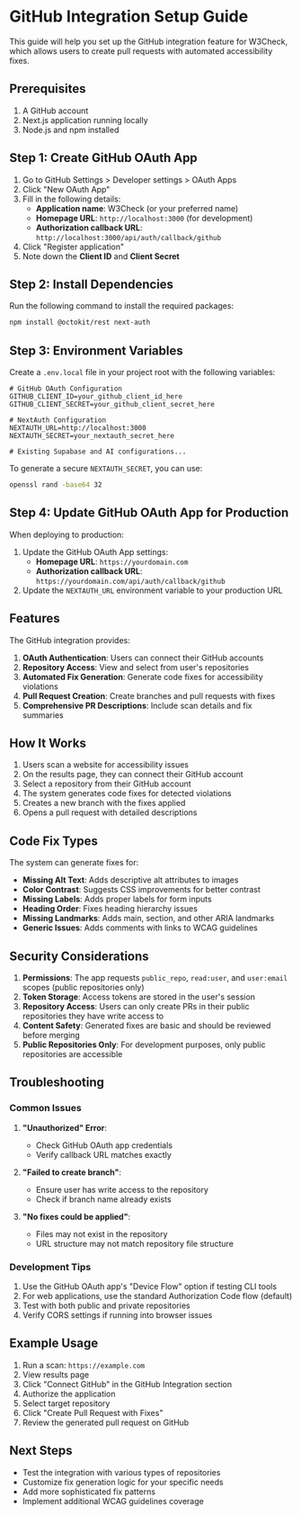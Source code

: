 # GitHub Integration Setup Guide

This guide will help you set up the GitHub integration feature for W3Check, which allows users to create pull requests with automated accessibility fixes.

## Prerequisites

1. A GitHub account
2. Next.js application running locally
3. Node.js and npm installed

## Step 1: Create GitHub OAuth App

1. Go to GitHub Settings > Developer settings > OAuth Apps
2. Click "New OAuth App"
3. Fill in the following details:
   - **Application name**: W3Check (or your preferred name)
   - **Homepage URL**: `http://localhost:3000` (for development)
   - **Authorization callback URL**: `http://localhost:3000/api/auth/callback/github`
4. Click "Register application"
5. Note down the **Client ID** and **Client Secret**

## Step 2: Install Dependencies

Run the following command to install the required packages:

```bash
npm install @octokit/rest next-auth
```

## Step 3: Environment Variables

Create a `.env.local` file in your project root with the following variables:

```env
# GitHub OAuth Configuration
GITHUB_CLIENT_ID=your_github_client_id_here
GITHUB_CLIENT_SECRET=your_github_client_secret_here

# NextAuth Configuration
NEXTAUTH_URL=http://localhost:3000
NEXTAUTH_SECRET=your_nextauth_secret_here

# Existing Supabase and AI configurations...
```

To generate a secure `NEXTAUTH_SECRET`, you can use:
```bash
openssl rand -base64 32
```

## Step 4: Update GitHub OAuth App for Production

When deploying to production:

1. Update the GitHub OAuth App settings:
   - **Homepage URL**: `https://yourdomain.com`
   - **Authorization callback URL**: `https://yourdomain.com/api/auth/callback/github`
2. Update the `NEXTAUTH_URL` environment variable to your production URL

## Features

The GitHub integration provides:

1. **OAuth Authentication**: Users can connect their GitHub accounts
2. **Repository Access**: View and select from user's repositories
3. **Automated Fix Generation**: Generate code fixes for accessibility violations
4. **Pull Request Creation**: Create branches and pull requests with fixes
5. **Comprehensive PR Descriptions**: Include scan details and fix summaries

## How It Works

1. Users scan a website for accessibility issues
2. On the results page, they can connect their GitHub account
3. Select a repository from their GitHub account
4. The system generates code fixes for detected violations
5. Creates a new branch with the fixes applied
6. Opens a pull request with detailed descriptions

## Code Fix Types

The system can generate fixes for:

- **Missing Alt Text**: Adds descriptive alt attributes to images
- **Color Contrast**: Suggests CSS improvements for better contrast
- **Missing Labels**: Adds proper labels for form inputs
- **Heading Order**: Fixes heading hierarchy issues
- **Missing Landmarks**: Adds main, section, and other ARIA landmarks
- **Generic Issues**: Adds comments with links to WCAG guidelines

## Security Considerations

1. **Permissions**: The app requests `public_repo`, `read:user`, and `user:email` scopes (public repositories only)
2. **Token Storage**: Access tokens are stored in the user's session
3. **Repository Access**: Users can only create PRs in their public repositories they have write access to
4. **Content Safety**: Generated fixes are basic and should be reviewed before merging
5. **Public Repositories Only**: For development purposes, only public repositories are accessible

## Troubleshooting

### Common Issues

1. **"Unauthorized" Error**: 
   - Check GitHub OAuth app credentials
   - Verify callback URL matches exactly

2. **"Failed to create branch"**: 
   - Ensure user has write access to the repository
   - Check if branch name already exists

3. **"No fixes could be applied"**: 
   - Files may not exist in the repository
   - URL structure may not match repository file structure

### Development Tips

1. Use the GitHub OAuth app's "Device Flow" option if testing CLI tools
2. For web applications, use the standard Authorization Code flow (default)
3. Test with both public and private repositories
4. Verify CORS settings if running into browser issues

## Example Usage

1. Run a scan: `https://example.com`
2. View results page
3. Click "Connect GitHub" in the GitHub Integration section
4. Authorize the application
5. Select target repository
6. Click "Create Pull Request with Fixes"
7. Review the generated pull request on GitHub

## Next Steps

- Test the integration with various types of repositories
- Customize fix generation logic for your specific needs
- Add more sophisticated fix patterns
- Implement additional WCAG guidelines coverage 